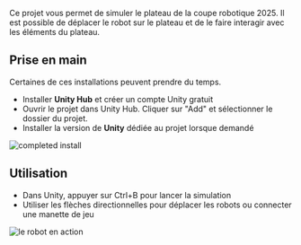 
Ce projet vous permet de simuler le plateau de la coupe robotique 2025. Il est possible de déplacer le robot sur le plateau et de le faire interagir avec les éléments du plateau.

## Prise en main

Certaines de ces installations peuvent prendre du temps.

- Installer **Unity Hub** et créer un compte Unity gratuit
- Ouvrir le projet dans Unity Hub. Cliquer sur "Add" et sélectionner le dossier du projet.
- Installer la version de **Unity** dédiée au projet lorsque demandé

![completed install](docs/complete-install.png)


## Utilisation

- Dans Unity, appuyer sur Ctrl+B pour lancer la simulation
- Utiliser les flèches directionnelles pour déplacer les robots ou connecter une manette de jeu

![le robot en action](docs/en-action.png)





